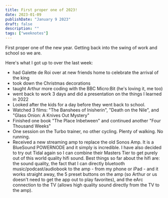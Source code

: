 ```yaml
---
title: First proper one of 2023!
date: 2023-01-09
publishDate: "January 9 2023"
draft: false
description: ""
tags: ["weeknotes"]
---
```


First proper one of the new year. Getting back into the swing of work and school so we are.

Here's what I got up to over the last week:

- had Galette de Roi over at new friends home to celebrate the arrival of the king
- took down the Christmas decorations
- taught Arthur more coding with the BBC Micro:Bit (he's loving it, me too)
- went back to work 3 days and did a presentation on the things I learned in 2022
- Looked after the kids for a day before they went back to school.
- Watched 3 films: "The Banshees of Inisherin", "Death on the Nile", and "Glass Onion: A Knives Out Mystery"
- Finished one book "The Place Inbetween" and continued another "Four Thousand Weeks"
- One session on the Turbo trainer, no other cycling. Plenty of walking. No running.
- Received a new streaming amp to replace the old Sonos Amp. It is a BlueSound POWERNODE and it simply is incredible. I have also decided to try out Tidal again so I can combine their Masters Tier to get purely out of this world quality hifi sound. Best things so far about the hifi are: the sound quality, the fact that I can directly bluetooth music/podcast/audiobook to the amp - from my phone or iPad - and it works straight away, the 5 preset buttons on the amp (so Arthur or us doesn't need to get the app out to play favorites), and the eArc connection to the TV (allows high quality sound directly from the TV to the amp).
